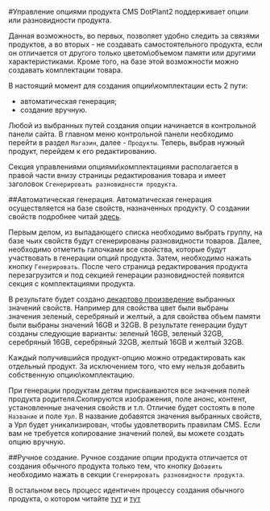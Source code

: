 #Управление опциями продукта
CMS DotPlant2 поддерживает опции или разновидности продукта.

Данная возможность, во первых, позволяет удобно следить за связями продуктов, а во вторых - не создавать самостоятельного продукта, если он отличается от другого только цветом\объемом памяти или другими характеристиками.
Кроме того, на базе этой возможности можно создавать комплектации товара.

В настоящий момент для создания опции\комплектации есть 2 пути:
 -  автоматическая генерация;
 -  создание вручную.

Любой из выбранных путей создания опции начинается в контрольной панели сайта.
В главном меню контрольной панели необходимо перейти в раздел `Магазин`, далее - `Продукты`. Теперь, выбрав нужный продукт, перейдем к его редактированию.

Секция управлениями опциями\комплектациями располагается в правой части внизу страницы редактирования товара и имеет заголовок `Сгенерировать разновидности продукта`.

##Автоматическая генерация.
Автоматическая генерация осуществляется на базе свойств, назначенных продукту. О создании свойств подробнее читай 
[здесь](Managing_Product_Properties).

Первым делом, из выпадающего списка необходимо выбрать группу, на базе чьих свойств будут сгенерированы разновидности товаров. Далее, необходимо отметить галочками все свойства, которые будут участвовать в генерации опций продукта.
Затем, необходимо нажать кнопку `Генерировать`. После чего страница редактирования продукта перезагрузится и под секцией генерации разновидностей появится секция с комплектациями продукта.

В результате будет создано [декартово произведение](https://ru.wikipedia.org/wiki/%D0%9F%D1%80%D1%8F%D0%BC%D0%BE%D0%B5_%D0%BF%D1%80%D0%BE%D0%B8%D0%B7%D0%B2%D0%B5%D0%B4%D0%B5%D0%BD%D0%B8%D0%B5) выбранных значений свойств.
Например для свойства цвет были выбраны значения зеленый, серебряный и желтый, а для свойства объем памяти были выбраны значений 16GB и 32GB. В результате генерации будут созданы следующие варианты: зеленый 16GB, зеленый 32GB, серебряный 16GB, серебряный 32GB, желтый 16GB и желтый 32GB.

Каждый получившийся продукт-опцию можно отредактировать как отдельный продукт. За исключением того, что ему нельзя добавить собственную опцию\комплектацию.

При генерации продуктам детям присваиваются все значения полей продукта родителя.Скопируются изображения, поле анонс, контент, установленные значения свойств и т.п. Отличие будет состоять в поле `Название` и поле `Урл`. В название добавятся значения выбранных свойств, а Урл будет уникализирован, чтобы удовлетворить правилам CMS.
Если вам не требуется копирование значений полей, вы можете создать опцию вручную.

##Ручное создание.
Ручное создание опции продукта отличается от создания обычного продукта только тем, что кнопку `Добавить` необходимо нажать в секции `Сгенерировать разновидности продукта`.

В остальном весь процесс идентичен процессу создания обычного продукта, о котором читайте [тут](Products) и [тут](Managing_Products)